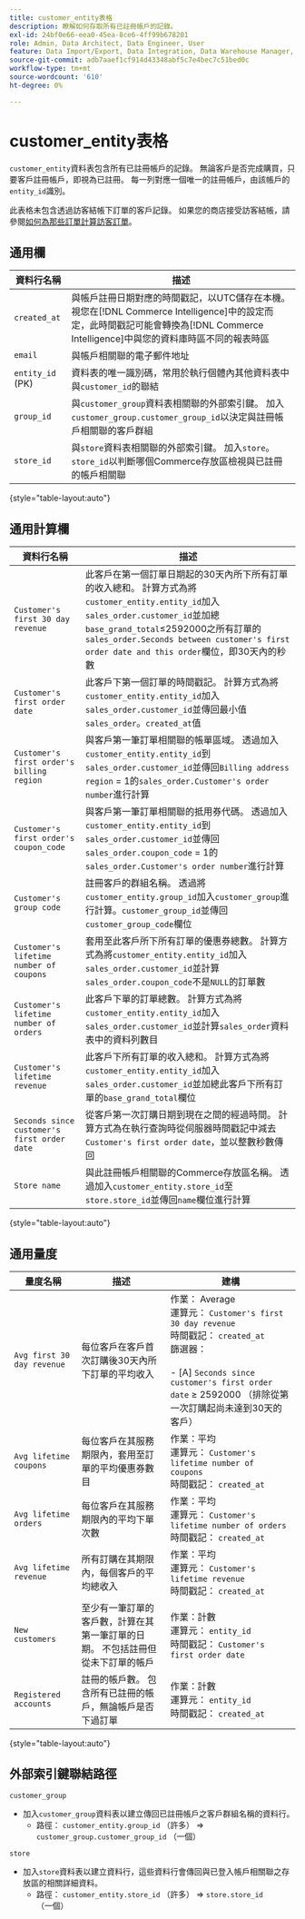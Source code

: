 ```yaml
---
title: customer_entity表格
description: 瞭解如何存取所有已註冊帳戶的記錄。
exl-id: 24bf0e66-eea0-45ea-8ce6-4ff99b678201
role: Admin, Data Architect, Data Engineer, User
feature: Data Import/Export, Data Integration, Data Warehouse Manager, Commerce Tables
source-git-commit: adb7aaef1cf914d43348abf5c7e4bec7c51bed0c
workflow-type: tm+mt
source-wordcount: '610'
ht-degree: 0%

---
```


# customer_entity表格

`customer_entity`資料表包含所有已註冊帳戶的記錄。 無論客戶是否完成購買，只要客戶註冊帳戶，即視為已註冊。 每一列對應一個唯一的註冊帳戶，由該帳戶的`entity_id`識別。

此表格未包含透過訪客結帳下訂單的客戶記錄。 如果您的商店接受訪客結帳，請參閱[如何為那些訂單計算訪客訂單](../data-warehouse-mgr/guest-orders.md)。

## 通用欄

| **資料行名稱** | **描述** |
|---|---|
| `created_at` | 與帳戶註冊日期對應的時間戳記，以UTC儲存在本機。 視您在[!DNL Commerce Intelligence]中的設定而定，此時間戳記可能會轉換為[!DNL Commerce Intelligence]中與您的資料庫時區不同的報表時區 |
| `email` | 與帳戶相關聯的電子郵件地址 |
| `entity_id` (PK) | 資料表的唯一識別碼，常用於執行個體內其他資料表中與`customer_id`的聯結 |
| `group_id` | 與`customer_group`資料表相關聯的外部索引鍵。 加入`customer_group.customer_group_id`以決定與註冊帳戶相關聯的客戶群組 |
| `store_id` | 與`store`資料表相關聯的外部索引鍵。 加入`store`。`store_id`以判斷哪個Commerce存放區檢視與已註冊的帳戶相關聯 |

{style="table-layout:auto"}

## 通用計算欄

| **資料行名稱** | **描述** |
|---|---|
| `Customer's first 30 day revenue` | 此客戶在第一個訂單日期起的30天內所下所有訂單的收入總和。 計算方式為將`customer_entity.entity_id`加入`sales_order.customer_id`並加總`base_grand_total`≤2592000之所有訂單的`sales_order.Seconds between customer's first order date and this order`欄位，即30天內的秒數 |
| `Customer's first order date` | 此客戶下第一個訂單的時間戳記。 計算方式為將`customer_entity.entity_id`加入`sales_order.customer_id`並傳回最小值`sales_order`。`created_at`值 |
| `Customer's first order's billing region` | 與客戶第一筆訂單相關聯的帳單區域。 透過加入`customer_entity.entity_id`到`sales_order.customer_id`並傳回`Billing address region` = 1的`sales_order.Customer's order number`進行計算 |
| `Customer's first order's coupon_code` | 與客戶第一筆訂單相關聯的抵用券代碼。 透過加入`customer_entity.entity_id`到`sales_order.customer_id`並傳回`sales_order.coupon_code` = 1的`sales_order.Customer's order number`進行計算 |
| `Customer's group code` | 註冊客戶的群組名稱。 透過將`customer_entity.group_id`加入`customer_group`進行計算。`customer_group_id`並傳回`customer_group_code`欄位 |
| `Customer's lifetime number of coupons` | 套用至此客戶所下所有訂單的優惠券總數。 計算方式為將`customer_entity.entity_id`加入`sales_order.customer_id`並計算`sales_order.coupon_code`不是`NULL`的訂單數 |
| `Customer's lifetime number of orders` | 此客戶下單的訂單總數。 計算方式為將`customer_entity.entity_id`加入`sales_order.customer_id`並計算`sales_order`資料表中的資料列數目 |
| `Customer's lifetime revenue` | 此客戶下所有訂單的收入總和。 計算方式為將`customer_entity.entity_id`加入`sales_order.customer_id`並加總此客戶下所有訂單的`base_grand_total`欄位 |
| `Seconds since customer's first order date` | 從客戶第一次訂購日期到現在之間的經過時間。 計算方式為在執行查詢時從伺服器時間戳記中減去`Customer's first order date`，並以整數秒數傳回 |
| `Store name` | 與此註冊帳戶相關聯的Commerce存放區名稱。 透過加入`customer_entity.store_id`至`store.store_id`並傳回`name`欄位進行計算 |

{style="table-layout:auto"}

## 通用量度

| **量度名稱** | **描述** | **建構** |
|---|---|---|
| `Avg first 30 day revenue` | 每位客戶在客戶首次訂購後30天內所下訂單的平均收入 | 作業： Average<br/>運算元： `Customer's first 30 day revenue`<br/>時間戳記： `created_at`<br/>篩選器：<br/><br/>- \[A\] `Seconds since customer's first order date` ≥ 2592000 （排除從第一次訂購起尚未達到30天的客戶） |
| `Avg lifetime coupons` | 每位客戶在其服務期限內，套用至訂單的平均優惠券數目 | 作業：平均<br/>運算元： `Customer's lifetime number of coupons`<br/>時間戳記： `created_at` |
| `Avg lifetime orders` | 每位客戶在其服務期限內的平均下單次數 | 作業：平均<br/>運算元： `Customer's lifetime number of orders`<br/>時間戳記： `created_at` |
| `Avg lifetime revenue` | 所有訂購在其期限內，每個客戶的平均總收入 | 作業：平均<br/>運算元： `Customer's lifetime revenue`<br/>時間戳記： `created_at` |
| `New customers` | 至少有一筆訂單的客戶數，計算在其第一筆訂單的日期。 不包括註冊但從未下訂單的帳戶 | 作業：計數<br/>運算元： `entity_id`<br/>時間戳記： `Customer's first order date` |
| `Registered accounts` | 註冊的帳戶數。 包含所有已註冊的帳戶，無論帳戶是否下過訂單 | 作業：計數<br/>運算元： `entity_id`<br/>時間戳記： `created_at` |

{style="table-layout:auto"}

## 外部索引鍵聯結路徑

`customer_group`

* 加入`customer_group`資料表以建立傳回已註冊帳戶之客戶群組名稱的資料行。
   * 路徑： `customer_entity.group_id` （許多） => `customer_group.customer_group_id` （一個）

`store`

* 加入`store`資料表以建立資料行，這些資料行會傳回與已登入帳戶相關聯之存放區的相關詳細資料。
   * 路徑： `customer_entity.store_id` （許多） => `store.store_id` （一個）
